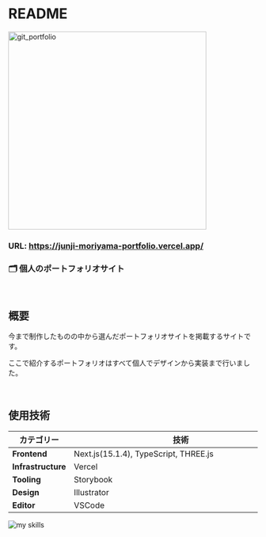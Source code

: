 # README

<img src="https://github.com/user-attachments/assets/3fb3e428-db0a-469d-941b-4311e067a5fd" width="400" alt="git_portfolio">

### URL: https://junji-moriyama-portfolio.vercel.app/

### 🗂 個人のポートフォリオサイト

<br>

## 概要

今まで制作したものの中から選んだポートフォリオサイトを掲載するサイトです。

ここで紹介するポートフォリオはすべて個人でデザインから実装まで行いました。

<br>

## 使用技術
| カテゴリー　　            | 技術　　　　　　　　　　　　　　　　　　　　　　　　　　   |
|---------------------|------------------- |
| **Frontend**       | Next.js(15.1.4), TypeScript, THREE.js |
| **Infrastructure** | Vercel      |
| **Tooling** 　　　　 | Storybook      |
| **Design**         | Illustrator         |
| **Editor**         | VSCode              |

<img alt="my skills" src="https://skillicons.dev/icons?theme=dark&perline=7&i=html,css,scss,ts,react,next,threejs,vercel,illustrator,svg,vscode,github" />
